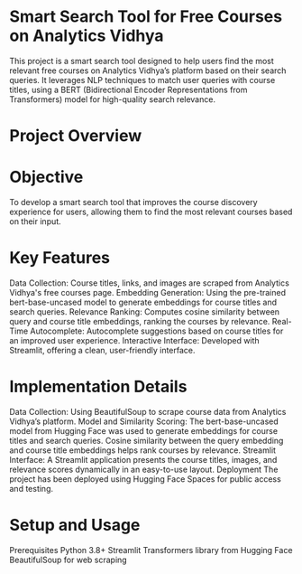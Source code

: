 # Smart Search Tool for Free Courses on Analytics Vidhya
This project is a smart search tool designed to help users find the most relevant free courses on Analytics Vidhya’s platform based on their search queries. It leverages NLP techniques to match user queries with course titles, using a BERT (Bidirectional Encoder Representations from Transformers) model for high-quality search relevance.

# Project Overview
# Objective
To develop a smart search tool that improves the course discovery experience for users, allowing them to find the most relevant courses based on their input.

# Key Features
Data Collection: 
Course titles, links, and images are scraped from Analytics Vidhya's free courses page.
Embedding Generation: 
Using the pre-trained bert-base-uncased model to generate embeddings for course titles and search queries.
Relevance Ranking: 
Computes cosine similarity between query and course title embeddings, ranking the courses by relevance.
Real-Time Autocomplete: 
Autocomplete suggestions based on course titles for an improved user experience.
Interactive Interface: 
Developed with Streamlit, offering a clean, user-friendly interface.

# Implementation Details
Data Collection: 
Using BeautifulSoup to scrape course data from Analytics Vidhya’s platform.
Model and Similarity Scoring:
The bert-base-uncased model from Hugging Face was used to generate embeddings for course titles and search queries.
Cosine similarity between the query embedding and course title embeddings helps rank courses by relevance.
Streamlit Interface:
A Streamlit application presents the course titles, images, and relevance scores dynamically in an easy-to-use layout.
Deployment
The project has been deployed using Hugging Face Spaces for public access and testing.

# Setup and Usage
Prerequisites
Python 3.8+
Streamlit
Transformers library from Hugging Face
BeautifulSoup for web scraping
